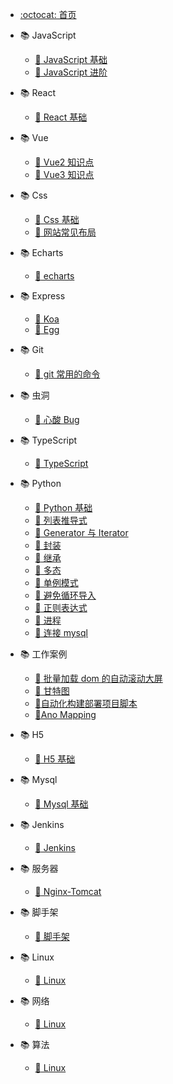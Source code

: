 <!--
 * @Author: mengkun822 1197235402@qq.com
 * @Date: 2023-06-08 16:01:07
 * @LastEditors: mengkun822 1197235402@qq.com
 * @LastEditTime: 2023-09-02 08:53:42
 * @FilePath: \knowledge_planet\_sidebar.md
 * @Description: 这是默认设置,请设置`customMade`, 打开koroFileHeader查看配置 进行设置: https://github.com/OBKoro1/koro1FileHeader/wiki/%E9%85%8D%E7%BD%AE
-->

-   [:octocat: 首页](./README)
<!-- -   :memo: 目录 -->

-   📚 JavaScript

    -   [:memo: JavaScript 基础](./md/JavaScript/JavaScript基础.md)
    -   [:memo: JavaScript 进阶](./md/JavaScript/JavaScript进阶.md)

-   📚 React

    -   [:memo: React 基础](./md/React/React基础.md)

-   📚 Vue

    -   [:memo: Vue2 知识点](./md/Vue/Vue2知识点.md)
    -   [:memo: Vue3 知识点](./md/Vue/Vue3知识点.md)

-   📚 Css

    -   [:memo: Css 基础](./md/Css/Css基础.md)
    -   [:memo: 网站常见布局](./md/Css/网站常见布局.md)

-   📚 Echarts

    -   [:memo: echarts](./md/echarts/echarts.md)

-   📚 Express

    -   [:memo: Koa](./md/Express/Koa.md)
    -   [:memo: Egg](./md/Express/Egg.md)

-   📚 Git

    -   [:memo: git 常用的命令](./md/Git/git常用命令.md)

-   📚 虫洞

    -   [:memo: 心酸 Bug](./md/Bug/Bug.md)

-   📚 TypeScript

    -   [:memo: TypeScript](./md/Bug/Bug.md)

-   📚 Python

    -   [:memo: Python 基础](./md/Python/Python基础.md)
    -   [:memo: 列表推导式](./md/Python/列表推导式.md)
    -   [:memo: Generator 与 Iterator](./md/Python/Generator与Iterator.md)
    -   [:memo: 封装](./md/Python/封装.md.md)
    -   [:memo: 继承](./md/Python/继承.md)
    -   [:memo: 多态](./md/Python/多态.md)
    -   [:memo: 单例模式](./md/Python/单例模式.md)
    -   [:memo: 避免循环导入](./md/Python/避免循环导入.md)
    -   [:memo: 正则表达式](./md/Python/正则表达式.md)
    -   [:memo: 进程](./md/Python/进程.md)
    -   [:memo: 连接 mysql](./md/Python/连接mysql.md)

-   📚 工作案例

    -   [:memo: 批量加载 dom 的自动滚动大屏](./md/工作案例/自动滚动大屏.md)
    -   [:memo: 甘特图](./md/工作案例/甘特图.md)
    -   [:memo:自动化构建部署项目脚本](./md/工作案例/自动化部署.md)
    -   [:memo:Ano Mapping](./md/工作案例/ano_mapping.md)

-   📚 H5

    -   [:memo: H5 基础](./md/Java/H5基础.md)

-   📚 Mysql

    -   [:memo: Mysql 基础](./md/Mysql/Mysql.md)

-   📚 Jenkins

    -   [:memo: Jenkins](./md/Jenkins/Jenkins.md)

-   📚 服务器

    -   [:memo: Nginx-Tomcat](./md/服务器/Nginx-Tomcat.md)

-   📚 脚手架

    -   [:memo: 脚手架](./md/脚手架/脚手架.md)

-   📚 Linux

    -   [:memo: Linux](./md/Linux/Linux.md)

-   📚 网络

    -   [:memo: Linux](./md/网络/网络.md)

-   📚 算法
    -   [:memo: Linux](./md/算法/算法.md)
